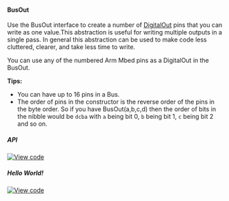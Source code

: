 #### BusOut

Use the BusOut interface to create a number of [DigitalOut](DigitalOut.md) pins that you can write as one value.This abstraction is useful for writing multiple outputs in a single pass. In general this abstraction can be used to make code less cluttered, clearer, and take less time to write. 

You can use any of the numbered Arm Mbed pins as a DigitalOut in the BusOut.

**Tips:**
* You can have up to 16 pins in a Bus. 
* The order of pins in the constructor is the reverse order of the pins in the byte order. So if you have BusOut(a,b,c,d) then the order of bits in the nibble would be `dcba` with `a` being bit 0, `b` being bit 1, `c` being bit 2 and so on.


##### API

[![View code](https://www.mbed.com/embed/?type=library)](https://docs.mbed.com/docs/mbed-os-api/en/mbed-os-5.5/api/classmbed_1_1BusOut.html)

##### Hello World!

[![View code](https://www.mbed.com/embed/?url=https://developer.mbed.org/teams/mbed_example/code/BusOut_HelloWorld/)](https://developer.mbed.org/teams/mbed_example/code/BusOut_HelloWorld/file/6337070122f8/main.cpp)
